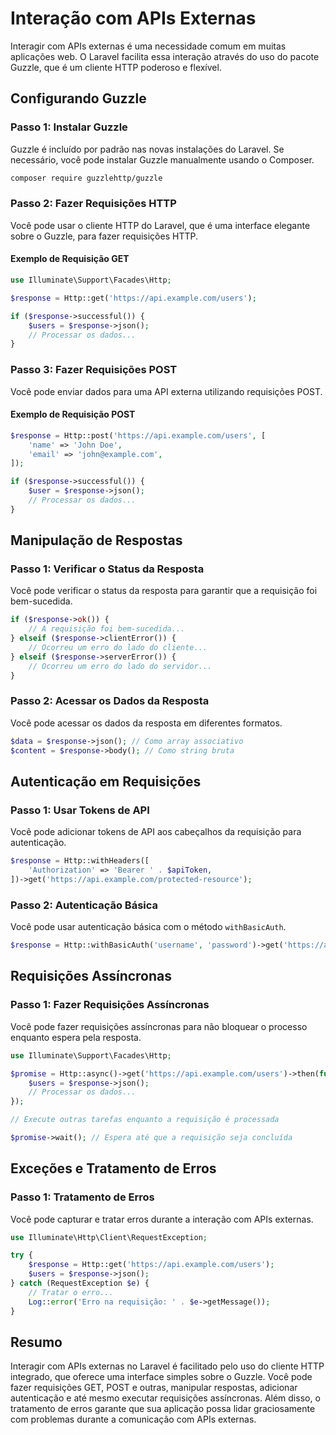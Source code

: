 # Interação com APIs Externas

Interagir com APIs externas é uma necessidade comum em muitas aplicações web. O Laravel facilita essa interação através do uso do pacote Guzzle, que é um cliente HTTP poderoso e flexível.

## Configurando Guzzle

### Passo 1: Instalar Guzzle

Guzzle é incluído por padrão nas novas instalações do Laravel. Se necessário, você pode instalar Guzzle manualmente usando o Composer.

```bash
composer require guzzlehttp/guzzle
```

### Passo 2: Fazer Requisições HTTP

Você pode usar o cliente HTTP do Laravel, que é uma interface elegante sobre o Guzzle, para fazer requisições HTTP.

#### Exemplo de Requisição GET

```php
use Illuminate\Support\Facades\Http;

$response = Http::get('https://api.example.com/users');

if ($response->successful()) {
    $users = $response->json();
    // Processar os dados...
}
```

### Passo 3: Fazer Requisições POST

Você pode enviar dados para uma API externa utilizando requisições POST.

#### Exemplo de Requisição POST

```php
$response = Http::post('https://api.example.com/users', [
    'name' => 'John Doe',
    'email' => 'john@example.com',
]);

if ($response->successful()) {
    $user = $response->json();
    // Processar os dados...
}
```

## Manipulação de Respostas

### Passo 1: Verificar o Status da Resposta

Você pode verificar o status da resposta para garantir que a requisição foi bem-sucedida.

```php
if ($response->ok()) {
    // A requisição foi bem-sucedida...
} elseif ($response->clientError()) {
    // Ocorreu um erro do lado do cliente...
} elseif ($response->serverError()) {
    // Ocorreu um erro do lado do servidor...
}
```

### Passo 2: Acessar os Dados da Resposta

Você pode acessar os dados da resposta em diferentes formatos.

```php
$data = $response->json(); // Como array associativo
$content = $response->body(); // Como string bruta
```

## Autenticação em Requisições

### Passo 1: Usar Tokens de API

Você pode adicionar tokens de API aos cabeçalhos da requisição para autenticação.

```php
$response = Http::withHeaders([
    'Authorization' => 'Bearer ' . $apiToken,
])->get('https://api.example.com/protected-resource');
```

### Passo 2: Autenticação Básica

Você pode usar autenticação básica com o método `withBasicAuth`.

```php
$response = Http::withBasicAuth('username', 'password')->get('https://api.example.com/protected-resource');
```

## Requisições Assíncronas

### Passo 1: Fazer Requisições Assíncronas

Você pode fazer requisições assíncronas para não bloquear o processo enquanto espera pela resposta.

```php
use Illuminate\Support\Facades\Http;

$promise = Http::async()->get('https://api.example.com/users')->then(function ($response) {
    $users = $response->json();
    // Processar os dados...
});

// Execute outras tarefas enquanto a requisição é processada

$promise->wait(); // Espera até que a requisição seja concluída
```

## Exceções e Tratamento de Erros

### Passo 1: Tratamento de Erros

Você pode capturar e tratar erros durante a interação com APIs externas.

```php
use Illuminate\Http\Client\RequestException;

try {
    $response = Http::get('https://api.example.com/users');
    $users = $response->json();
} catch (RequestException $e) {
    // Tratar o erro...
    Log::error('Erro na requisição: ' . $e->getMessage());
}
```

## Resumo

Interagir com APIs externas no Laravel é facilitado pelo uso do cliente HTTP integrado, que oferece uma interface simples sobre o Guzzle. Você pode fazer requisições GET, POST e outras, manipular respostas, adicionar autenticação e até mesmo executar requisições assíncronas. Além disso, o tratamento de erros garante que sua aplicação possa lidar graciosamente com problemas durante a comunicação com APIs externas.
